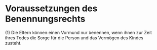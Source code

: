 # Voraussetzungen des Benennungsrechts

(1) Die Eltern können einen Vormund nur benennen, wenn ihnen zur Zeit ihres Todes die Sorge für die Person und das Vermögen des Kindes zusteht.